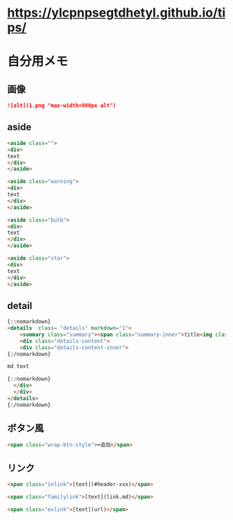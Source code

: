 # https://ylcpnpsegtdhetyl.github.io/tips/



# 自分用メモ

## 画像

```md
![alt](1.png "max-width=900px alt")
```

## aside

```html
<aside class="">
<div>
text
</div>
</aside>
```

```html
<aside class="warning">
<div>
text
</div>
</aside>
```

```html
<aside class="bulb">
<div>
text
</div>
</aside>
```

```html
<aside class="star">
<div>
text
</div>
</aside>
```


## detail

```html
{::nomarkdown}
<details  class= "details" markdown="1">
    <summary class="summary"><span class="summary-inner">title<img class="ic ic-summary" src="{{ '/assets/icon/chevron-down.svg' | relative_url }}" alt="summary" /></span></summary>
    <div class="details-content">
    <div class="details-content-inner">
{:/nomarkdown}

md text

{::nomarkdown}
  </div>
  </div>
</details>
{:/nomarkdown}
```

## ボタン風

```html
<span class="wrap-btn-style">➡追加</span>
```


## リンク

```html
<span class="inlink">[text](#header-xxx)</span>
```

```html
<span class="familylink">[text](link.md)</span>
```

```html
<span class="exlink">[text](url)</span>
```


